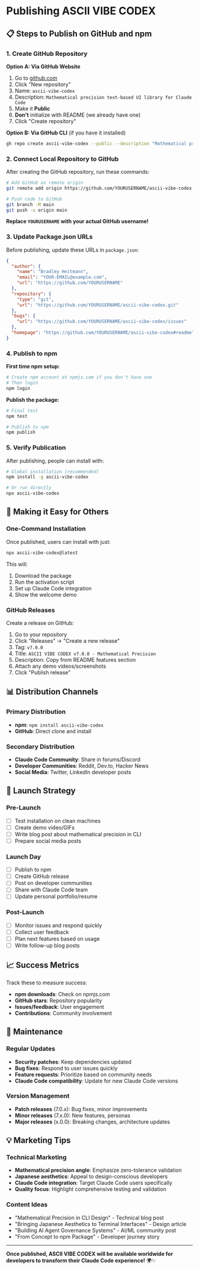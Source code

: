 # Publishing ASCII VIBE CODEX

## 📋 Steps to Publish on GitHub and npm

### 1. Create GitHub Repository

**Option A: Via GitHub Website**
1. Go to [github.com](https://github.com)
2. Click "New repository" 
3. Name: `ascii-vibe-codex`
4. Description: `Mathematical precision text-based UI library for Claude Code`
5. Make it **Public**
6. **Don't** initialize with README (we already have one)
7. Click "Create repository"

**Option B: Via GitHub CLI** (if you have it installed)
```bash
gh repo create ascii-vibe-codex --public --description "Mathematical precision text-based UI library for Claude Code"
```

### 2. Connect Local Repository to GitHub

After creating the GitHub repository, run these commands:

```bash
# Add GitHub as remote origin
git remote add origin https://github.com/YOURUSERNAME/ascii-vibe-codex.git

# Push code to GitHub
git branch -M main
git push -u origin main
```

**Replace `YOURUSERNAME` with your actual GitHub username!**

### 3. Update Package.json URLs

Before publishing, update these URLs in `package.json`:

```json
{
  "author": {
    "name": "Bradley Heitmann",
    "email": "YOUR-EMAIL@example.com",
    "url": "https://github.com/YOURUSERNAME"
  },
  "repository": {
    "type": "git",
    "url": "https://github.com/YOURUSERNAME/ascii-vibe-codex.git"
  },
  "bugs": {
    "url": "https://github.com/YOURUSERNAME/ascii-vibe-codex/issues"
  },
  "homepage": "https://github.com/YOURUSERNAME/ascii-vibe-codex#readme"
}
```

### 4. Publish to npm

**First time npm setup:**
```bash
# Create npm account at npmjs.com if you don't have one
# Then login
npm login
```

**Publish the package:**
```bash
# Final test
npm test

# Publish to npm
npm publish
```

### 5. Verify Publication

After publishing, people can install with:
```bash
# Global installation (recommended)
npm install -g ascii-vibe-codex

# Or run directly
npx ascii-vibe-codex
```

## 🎯 Making it Easy for Others

### One-Command Installation

Once published, users can install with just:
```bash
npx ascii-vibe-codex@latest
```

This will:
1. Download the package
2. Run the activation script  
3. Set up Claude Code integration
4. Show the welcome demo

### GitHub Releases

Create a release on GitHub:
1. Go to your repository
2. Click "Releases" → "Create a new release"
3. Tag: `v7.0.0`
4. Title: `ASCII VIBE CODEX v7.0.0 - Mathematical Precision`
5. Description: Copy from README features section
6. Attach any demo videos/screenshots
7. Click "Publish release"

## 📊 Distribution Channels

### Primary Distribution
- **npm**: `npm install ascii-vibe-codex`
- **GitHub**: Direct clone and install

### Secondary Distribution  
- **Claude Code Community**: Share in forums/Discord
- **Developer Communities**: Reddit, Dev.to, Hacker News
- **Social Media**: Twitter, LinkedIn developer posts

## 🚀 Launch Strategy

### Pre-Launch
- [ ] Test installation on clean machines
- [ ] Create demo video/GIFs
- [ ] Write blog post about mathematical precision in CLI
- [ ] Prepare social media posts

### Launch Day
- [ ] Publish to npm
- [ ] Create GitHub release
- [ ] Post on developer communities
- [ ] Share with Claude Code team
- [ ] Update personal portfolio/resume

### Post-Launch
- [ ] Monitor issues and respond quickly
- [ ] Collect user feedback
- [ ] Plan next features based on usage
- [ ] Write follow-up blog posts

## 📈 Success Metrics

Track these to measure success:
- **npm downloads**: Check on npmjs.com
- **GitHub stars**: Repository popularity
- **Issues/feedback**: User engagement
- **Contributions**: Community involvement

## 🔧 Maintenance

### Regular Updates
- **Security patches**: Keep dependencies updated
- **Bug fixes**: Respond to user issues quickly  
- **Feature requests**: Prioritize based on community needs
- **Claude Code compatibility**: Update for new Claude Code versions

### Version Management
- **Patch releases** (7.0.x): Bug fixes, minor improvements
- **Minor releases** (7.x.0): New features, personas
- **Major releases** (x.0.0): Breaking changes, architecture updates

## 💡 Marketing Tips

### Technical Marketing
- **Mathematical precision angle**: Emphasize zero-tolerance validation
- **Japanese aesthetics**: Appeal to design-conscious developers
- **Claude Code integration**: Target Claude Code users specifically
- **Quality focus**: Highlight comprehensive testing and validation

### Content Ideas
- "Mathematical Precision in CLI Design" - Technical blog post
- "Bringing Japanese Aesthetics to Terminal Interfaces" - Design article
- "Building AI Agent Governance Systems" - AI/ML community post
- "From Concept to npm Package" - Developer journey story

---

**Once published, ASCII VIBE CODEX will be available worldwide for developers to transform their Claude Code experience!** 🌍✨